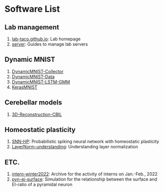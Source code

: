 # Software List

## Lab management
1. [lab-taco.github.io](https://github.com/lab-taco/lab-taco.github.io): Lab homepage
1. [server](https://github.com/lab-taco/server): Guides to manage lab servers

## Dynamic MNIST
1. [DynamicMNIST-Collector](https://github.com/lab-taco/DynamicMNIST-Collector)
1. [DynamicMNIST-Data](https://github.com/lab-taco/DynamicMNIST-Data)
1. [DynamicMNIST-LSTM-GMM](https://github.com/lab-taco/DynamicMNIST-LSTM-GMM)
1. [KerasMNIST](https://github.com/lab-taco/KerasMNIST)

## Cerebellar models
1. [3D-Reconstruction-CBIL](https://github.com/lab-taco/3D-Reconstruction-CBIL)

## Homeostatic plasticity
1. [SNN-HP](https://github.com/lab-taco/SNN-HP): Probabilistic spiking neural network with homeostatic plasticity
1. [LayerNorm-understanding](https://github.com/lab-taco/LayerNorm-understanding): Understanding layer normalization

## ETC.
1. [intern-winter2022](https://github.com/lab-taco/intern-winter2022): Archive for the activity of interns on Jan.-Feb., 2022
1. [pyn-ei-surface](https://github.com/lab-taco/pyn-ei-surface): Simulation for the relationship between the surface and EI-ratio of a pyramidal neuron
